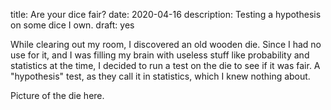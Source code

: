 title: Are your dice fair?
date: 2020-04-16
description: Testing a hypothesis on some dice I own.
draft: yes

While clearing out my room, I discovered an old wooden die. Since I had no use for it, and I was filling my brain with useless stuff like probability and statistics at the time, I decided to run a test on the die to see if it was fair. A "hypothesis" test, as they call it in statistics, which I knew nothing about.

Picture of the die here.


